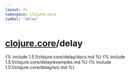 ```yaml
---
layout: fn
namespace: clojure.core
symbol: "delay"
---
```


# [clojure.core](../)/delay

{% include 1.5.1/clojure.core/delay/docs.md %}
{% include 1.5.1/clojure.core/delay/examples.md %}
{% include 1.5.1/clojure.core/delay/src.md %}

